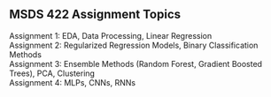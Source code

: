 ## MSDS 422 Assignment Topics

Assignment 1: EDA, Data Processing, Linear Regression <br>
Assignment 2: Regularized Regression Models, Binary Classification Methods <br>
Assignment 3: Ensemble Methods (Random Forest, Gradient Boosted Trees), PCA, Clustering <br>
Assignment 4: MLPs, CNNs, RNNs <br>
